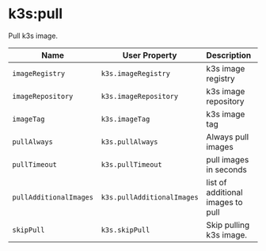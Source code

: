 # k3s:pull

Pull k3s image.

| Name | User Property | Description | Default |
| -----| ------------- | ----------- | ------- |
| `imageRegistry` | `k3s.imageRegistry` | k3s image registry | |
| `imageRepository` | `k3s.imageRepository` | k3s image repository | rancher/k3s |
| `imageTag` | `k3s.imageTag` | k3s image tag | v1.23.4-k3s1 |
| `pullAlways` | `k3s.pullAlways` | Always pull images | false |
| `pullTimeout` | `k3s.pullTimeout` | pull images in seconds | 300 |
| `pullAdditionalImages` | `k3s.pullAdditionalImages` | list of additional images to pull | [] |
| `skipPull` | `k3s.skipPull` | Skip pulling k3s image. | false |
